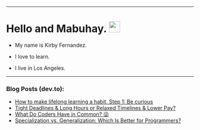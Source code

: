 
<img src="https://komarev.com/ghpvc/?username=kirbygit&style=flat-square&color=blue" alt=""/>

---
<h1>
  Hello and Mabuhay.
  <img src="https://media.giphy.com/media/hvRJCLFzcasrR4ia7z/giphy.gif" width="30px"/>
</h1>

- My name is Kirby Fernandez.

- I love to learn.

- I live in Los Angeles.

---

### Blog Posts (dev.to):
<!-- BLOG-POST-LIST:START -->
- [How to make lifelong learning a habit. Step 1: Be curious](https://dev.to/ben/how-to-make-lifelong-learning-a-habit-step-1-be-curious-d9i)
- [Tight Deadlines &amp; Long Hours or Relaxed Timelines &amp; Lower Pay?](https://dev.to/codenewbieteam/tight-deadlines-long-hours-or-relaxed-timelines-lower-pay-bdm)
- [What Do Coders Have in Common? 😜](https://dev.to/codenewbieteam/what-do-coders-have-in-common-89)
- [Specialization vs. Generalization: Which Is Better for Programmers?](https://dev.to/codenewbieteam/specialization-vs-generalization-which-is-better-for-programmers-4884)
<!-- BLOG-POST-LIST:END -->
